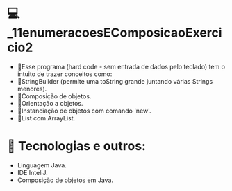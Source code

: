 # 💻 _11enumeracoesEComposicaoExercicio2
- 🎯Esse programa (hard code - sem entrada de dados pelo teclado) tem o intuito de trazer conceitos como:
- 🎯StringBuilder (permite uma toString grande juntando várias Strings menores).
- 🎯Composição de objetos.
- 🎯Orientação a objetos.
- 🎯Instanciação de objetos com comando 'new'.
- 🎯List com ArrayList.

# 🔧 Tecnologias e outros:
- Linguagem Java.
- IDE InteliJ.
- Composição de objetos em Java.

